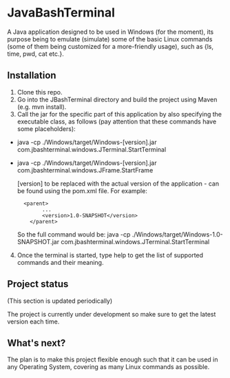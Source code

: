 # JavaBashTerminal

A Java application designed to be used in Windows (for the moment), its purpose being to emulate (simulate) some of the basic Linux commands 
(some of them being customized for a more-friendly usage), such as {ls, time, pwd, cat etc.}.

## Installation
1. Clone this repo.
2. Go into the JBashTerminal directory and build the project using Maven (e.g. mvn install).
3. Call the jar for the specific part of this application by also specifying the executable class, as follows (pay attention that these commands have some placeholders):
- java -cp ./Windows/target/Windows-[version].jar com.jbashterminal.windows.JTerminal.StartTerminal
- java -cp ./Windows/target/Windows-[version].jar com.jbashterminal.windows.JFrame.StartFrame

    [version] to be replaced with the actual version of the application - can be found using the pom.xml file. For example:
    ```maven
      <parent>
            ...
            <version>1.0-SNAPSHOT</version>
        </parent>
    ```

    So the full command would be: java -cp ./Windows/target/Windows-1.0-SNAPSHOT.jar com.jbashterminal.windows.JTerminal.StartTerminal

4. Once the terminal is started, type help to get the list of supported commands and their meaning.


## Project status
(This section is updated periodically)


The project is currently under development so make sure to get the latest version each time.

## What's next?
The plan is to make this project flexible enough such that it can be used in any Operating System, covering as many Linux commands as possible.
